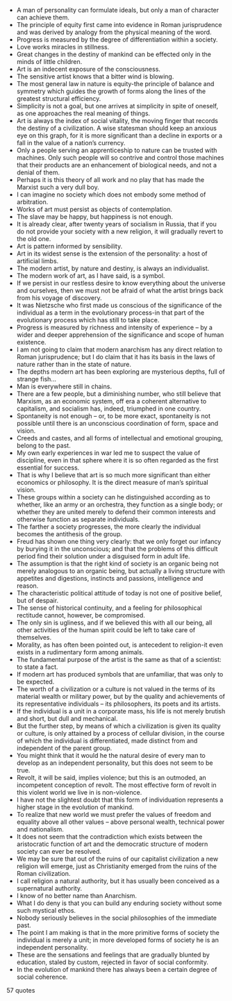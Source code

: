  - A man of personality can formulate ideals, but only a man of character can achieve them.
 - The principle of equity first came into evidence in Roman jurisprudence and was derived by analogy from the physical meaning of the word.
 - Progress is measured by the degree of differentiation within a society.
 - Love works miracles in stillness.
 - Great changes in the destiny of mankind can be effected only in the minds of little children.
 - Art is an indecent exposure of the consciousness.
 - The sensitive artist knows that a bitter wind is blowing.
 - The most general law in nature is equity-the principle of balance and symmetry which guides the growth of forms along the lines of the greatest structural efficiency.
 - Simplicity is not a goal, but one arrives at simplicity in spite of oneself, as one approaches the real meaning of things.
 - Art is always the index of social vitality, the moving finger that records the destiny of a civilization. A wise statesman should keep an anxious eye on this graph, for it is more significant than a decline in exports or a fall in the value of a nation’s currency.
 - Only a people serving an apprenticeship to nature can be trusted with machines. Only such people will so contrive and control those machines that their products are an enhancement of biological needs, and not a denial of them.
 - Perhaps it is this theory of all work and no play that has made the Marxist such a very dull boy.
 - I can imagine no society which does not embody some method of arbitration.
 - Works of art must persist as objects of contemplation.
 - The slave may be happy, but happiness is not enough.
 - It is already clear, after twenty years of socialism in Russia, that if you do not provide your society with a new religion, it will gradually revert to the old one.
 - Art is pattern informed by sensibility.
 - Art in its widest sense is the extension of the personality: a host of artificial limbs.
 - The modern artist, by nature and destiny, is always an individualist.
 - The modern work of art, as I have said, is a symbol.
 - If we persist in our restless desire to know everything about the universe and ourselves, then we must not be afraid of what the artist brings back from his voyage of discovery.
 - It was Nietzsche who first made us conscious of the significance of the individual as a term in the evolutionary process-in that part of the evolutionary process which has still to take place.
 - Progress is measured by richness and intensity of experience – by a wider and deeper apprehension of the significance and scope of human existence.
 - I am not going to claim that modern anarchism has any direct relation to Roman jurisprudence; but I do claim that it has its basis in the laws of nature rather than in the state of nature.
 - The depths modern art has been exploring are mysterious depths, full of strange fish...
 - Man is everywhere still in chains.
 - There are a few people, but a diminishing number, who still believe that Marxism, as an economic system, off era a coherent alternative to capitalism, and socialism has, indeed, triumphed in one country.
 - Spontaneity is not enough – or, to be more exact, spontaneity is not possible until there is an unconscious coordination of form, space and vision.
 - Creeds and castes, and all forms of intellectual and emotional grouping, belong to the past.
 - My own early experiences in war led me to suspect the value of discipline, even in that sphere where it is so often regarded as the first essential for success.
 - That is why I believe that art is so much more significant than either economics or philosophy. It is the direct measure of man’s spiritual vision.
 - These groups within a society can he distinguished according as to whether, like an army or an orchestra, they function as a single body; or whether they are united merely to defend their common interests and otherwise function as separate individuals.
 - The farther a society progresses, the more clearly the individual becomes the antithesis of the group.
 - Freud has shown one thing very clearly: that we only forget our infancy by burying it in the unconscious; and that the problems of this difficult period find their solution under a disguised form in adult life.
 - The assumption is that the right kind of society is an organic being not merely analogous to an organic being, but actually a living structure with appetites and digestions, instincts and passions, intelligence and reason.
 - The characteristic political attitude of today is not one of positive belief, but of despair.
 - The sense of historical continuity, and a feeling for philosophical rectitude cannot, however, be compromised.
 - The only sin is ugliness, and if we believed this with all our being, all other activities of the human spirit could be left to take care of themselves.
 - Morality, as has often been pointed out, is antecedent to religion-it even exists in a rudimentary form among animals.
 - The fundamental purpose of the artist is the same as that of a scientist: to state a fact.
 - If modern art has produced symbols that are unfamiliar, that was only to be expected.
 - The worth of a civilization or a culture is not valued in the terms of its material wealth or military power, but by the quality and achievements of its representative individuals – its philosophers, its poets and its artists.
 - If the individual is a unit in a corporate mass, his life is not merely brutish and short, but dull and mechanical.
 - But the further step, by means of which a civilization is given its quality or culture, is only attained by a process of cellular division, in the course of which the individual is differentiated, made distinct from and independent of the parent group.
 - You might think that it would he the natural desire of every man to develop as an independent personality, but this does not seem to be true.
 - Revolt, it will be said, implies violence; but this is an outmoded, an incompetent conception of revolt. The most effective form of revolt in this violent world we live in is non-violence.
 - I have not the slightest doubt that this form of individuation represents a higher stage in the evolution of mankind.
 - To realize that new world we must prefer the values of freedom and equality above all other values – above personal wealth, technical power and nationalism.
 - It does not seem that the contradiction which exists between the aristocratic function of art and the democratic structure of modern society can ever be resolved.
 - We may be sure that out of the ruins of our capitalist civilization a new religion will emerge, just as Christianity emerged from the ruins of the Roman civilization.
 - I call religion a natural authority, but it has usually been conceived as a supernatural authority.
 - I know of no better name than Anarchism.
 - What I do deny is that you can build any enduring society without some such mystical ethos.
 - Nobody seriously believes in the social philosophies of the immediate past.
 - The point I am making is that in the more primitive forms of society the individual is merely a unit; in more developed forms of society he is an independent personality.
 - These are the sensations and feelings that are gradually blunted by education, staled by custom, rejected in favor of social conformity.
 - In the evolution of mankind there has always been a certain degree of social coherence.

57 quotes